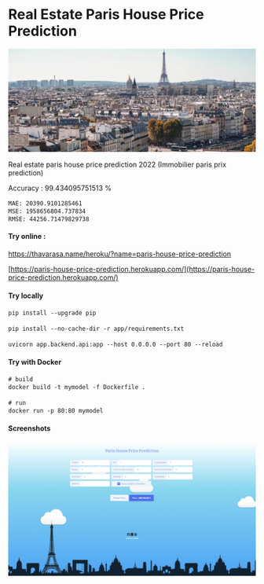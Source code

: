 # Real Estate Paris House Price Prediction
![thumbnail paris](thumbnail.png)

Real estate paris house price prediction 2022 (Immobilier paris prix prediction)

Accuracy : 99.434095751513 %

```
MAE: 20390.9101285461
MSE: 1958656804.737834
RMSE: 44256.71479829738
```

#### Try online : 
https://thavarasa.name/heroku/?name=paris-house-price-prediction

[https://paris-house-price-prediction.herokuapp.com/](https://paris-house-price-prediction.herokuapp.com/)
#### Try locally
```
pip install --upgrade pip

pip install --no-cache-dir -r app/requirements.txt

uvicorn app.backend.api:app --host 0.0.0.0 --port 80 --reload
```
#### Try with Docker
```
# build
docker build -t mymodel -f Dockerfile .

# run
docker run -p 80:80 mymodel
```

#### Screenshots
![](screenshot.PNG)
